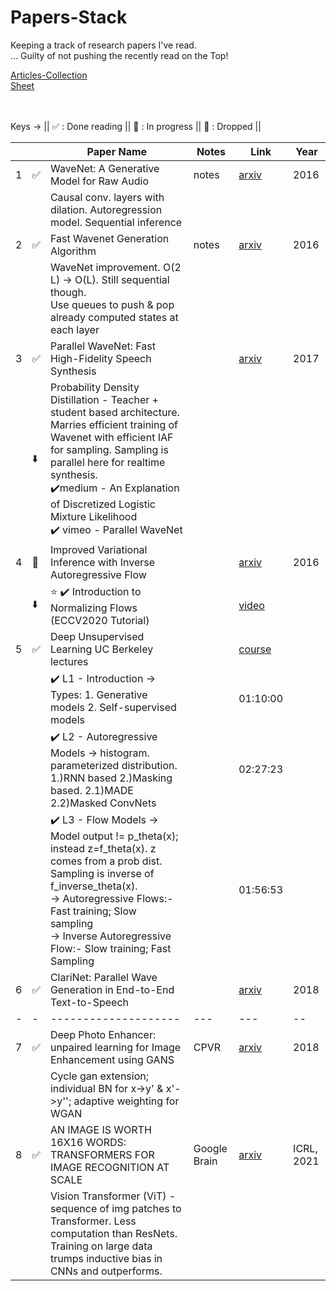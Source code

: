 # Papers-Stack
Keeping a track of research papers I've read.<br>
... Guilty of not pushing the recently read on the Top!

[Articles-Collection](https://vdivakar.github.io/Articles-Collection/) <br>
[Sheet](https://docs.google.com/spreadsheets/d/1TS9altY6HowCD_g_JgdaiFZMAJoX4Oo5bkApMiLrV7g/edit?usp=sharing)

<br>
<br>
Keys -> ||
✅ : Done reading ||
📖 : In progress ||
🚫 : Dropped ||


|    |    | Paper Name                                                                                                                                                                                                                                                                                                 | Notes        | Link                                                                                                         | Year       |
| -- | -- | ---------------------------------------------------------------------------------------------------------------------------------------------------------------------------------------------------------------------------------------------------------------------------------------------------------- | ------------ | ------------------------------------------------------------------------------------------------------------ | ---------- |
| 1  | ✅  | WaveNet: A Generative Model for Raw Audio                                                                                                                                                                                                                                                                  | notes        | [arxiv](https://arxiv.org/abs/1609.03499)                                                                    | 2016       |
|    |    | Causal conv. layers with dilation. Autoregression model. Sequential inference                                                                                                                                                                                                                              |              |                                                                                                              |            |
| 2  | ✅  | Fast Wavenet Generation Algorithm                                                                                                                                                                                                                                                                          | notes        | [arxiv](https://arxiv.org/abs/1611.09482)                                                                    | 2016       |
|    |    | WaveNet improvement. O(2 L) -> O(L). Still sequential though. <br>Use queues to push & pop already computed states at each layer                                                                                                                                                                           |              |                                                                                                              |            |
| 3  | ✅  | Parallel WaveNet: Fast High-Fidelity Speech Synthesis                                                                                                                                                                                                                                                      |              | [arxiv](https://arxiv.org/abs/1711.10433)                                                                    | 2017       |
|    | ⬇️ | Probability Density Distillation - Teacher + student based architecture. Marries efficient training of Wavenet with efficient IAF for sampling. Sampling is parallel here for realtime synthesis.<br>✔️medium - An Explanation of Discretized Logistic Mixture Likelihood  <br>✔️ vimeo - Parallel WaveNet |              |                                                                                                              |            |
| 4  | 📕 | Improved Variational Inference with Inverse Autoregressive Flow                                                                                                                                                                                                                                            |              | [arxiv](https://arxiv.org/abs/1606.04934)                                                                    | 2016       |
|    | ⬇️ | ⭐ ✔️ Introduction to Normalizing Flows (ECCV2020 Tutorial)                                                                                                                                                                                                                                                 |              | [video](https://www.youtube.com/watch?v=u3vVyFVU_lI)                                                         |            |
| 5  | ✅  | Deep Unsupervised Learning UC Berkeley lectures                                                                                                                                                                                                                                                            |              | [course](https://sites.google.com/view/berkeley-cs294-158-sp20/home)                                         |            |
|    |    | ✔️ L1 - Introduction -> Types: 1. Generative models 2. Self-supervised models                                                                                                                                                                                                                              |              | 01:10:00                                                                                                     |            |
|    |    | ✔️ L2 - Autoregressive Models -> histogram. parameterized distribution. 1.)RNN based 2.)Masking based. 2.1)MADE 2.2)Masked ConvNets                                                                                                                                                                        |              | 02:27:23                                                                                                     |            |
|    |    | ✔️ L3 - Flow Models -> Model output != p\_theta(x); instead z=f\_theta(x). z comes from a prob dist. Sampling is inverse of f\_inverse\_theta(x). <br>\-> Autoregressive Flows:- Fast training; Slow sampling <br>\-> Inverse Autoregressive Flow:- Slow training; Fast Sampling                           |              | 01:56:53                                                                                                     |            |
| 6  | ✅  | ClariNet: Parallel Wave Generation in End-to-End Text-to-Speech                                                                                                                                                                                                                                            |              | [arxiv](https://arxiv.org/abs/1807.07281)                                                                    | 2018       |
| \- | \- | \--------------------                                                                                                                                                                                                                                                                                      | \---         | \---                                                                                                         | \--        |
| 7  | ✅  | Deep Photo Enhancer: unpaired learning for Image Enhancement using GANS                                                                                                                                                                                                                                    | CPVR         | [arxiv](https://openaccess.thecvf.com/content_cvpr_2018/papers/Chen_Deep_Photo_Enhancer_CVPR_2018_paper.pdf) | 2018       |
|    |    | Cycle gan extension; individual BN for x->y' & x'->y''; adaptive weighting for WGAN                                                                                                                                                                                                                        |              |                                                                                                              |            |
| 8  | ✅  | AN IMAGE IS WORTH 16X16 WORDS: TRANSFORMERS FOR IMAGE RECOGNITION AT SCALE                                                                                                                                                                                                                                 | Google Brain | [arxiv](https://arxiv.org/abs/2010.11929)                                                                    | ICRL, 2021 |
|    |    | Vision Transformer (ViT) - sequence of img patches to Transformer. Less computation than ResNets. Training on large data trumps inductive bias in CNNs and outperforms.                                                                                                                                    |              |
